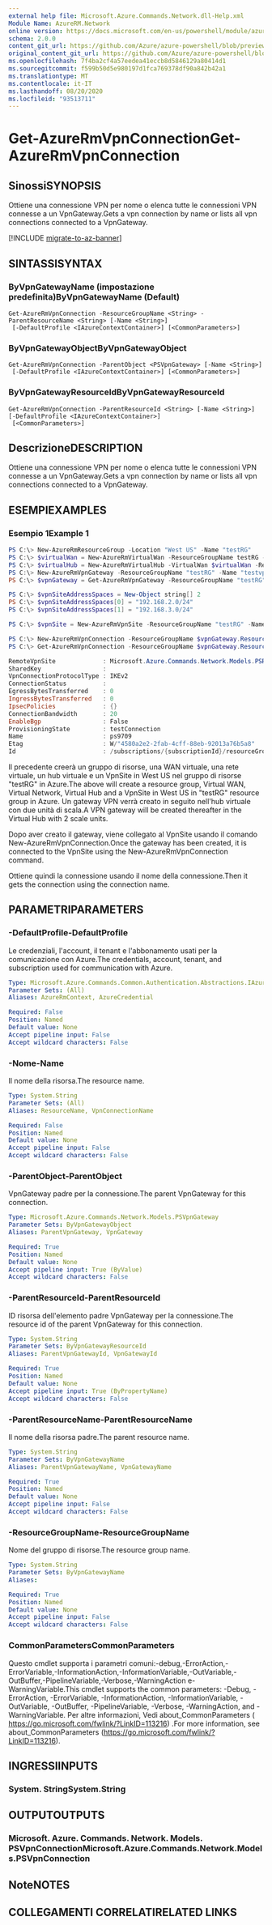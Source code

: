 ```yaml
---
external help file: Microsoft.Azure.Commands.Network.dll-Help.xml
Module Name: AzureRM.Network
online version: https://docs.microsoft.com/en-us/powershell/module/azurerm.network/get-azurermvpnconnection
schema: 2.0.0
content_git_url: https://github.com/Azure/azure-powershell/blob/preview/src/ResourceManager/Network/Commands.Network/help/Get-AzureRmVpnConnection.md
original_content_git_url: https://github.com/Azure/azure-powershell/blob/preview/src/ResourceManager/Network/Commands.Network/help/Get-AzureRmVpnConnection.md
ms.openlocfilehash: 7f4ba2cf4a57eedea41eccb8d5846129a80414d1
ms.sourcegitcommit: f599b50d5e980197d1fca769378df90a842b42a1
ms.translationtype: MT
ms.contentlocale: it-IT
ms.lasthandoff: 08/20/2020
ms.locfileid: "93513711"
---
```

# <span data-ttu-id="c482c-101">Get-AzureRmVpnConnection</span><span class="sxs-lookup"><span data-stu-id="c482c-101">Get-AzureRmVpnConnection</span></span>

## <span data-ttu-id="c482c-102">Sinossi</span><span class="sxs-lookup"><span data-stu-id="c482c-102">SYNOPSIS</span></span>
<span data-ttu-id="c482c-103">Ottiene una connessione VPN per nome o elenca tutte le connessioni VPN connesse a un VpnGateway.</span><span class="sxs-lookup"><span data-stu-id="c482c-103">Gets a vpn connection by name or lists all vpn connections connected to a VpnGateway.</span></span>

[!INCLUDE [migrate-to-az-banner](../../includes/migrate-to-az-banner.md)]

## <span data-ttu-id="c482c-104">SINTASSI</span><span class="sxs-lookup"><span data-stu-id="c482c-104">SYNTAX</span></span>

### <span data-ttu-id="c482c-105">ByVpnGatewayName (impostazione predefinita)</span><span class="sxs-lookup"><span data-stu-id="c482c-105">ByVpnGatewayName (Default)</span></span>
```
Get-AzureRmVpnConnection -ResourceGroupName <String> -ParentResourceName <String> [-Name <String>]
 [-DefaultProfile <IAzureContextContainer>] [<CommonParameters>]
```

### <span data-ttu-id="c482c-106">ByVpnGatewayObject</span><span class="sxs-lookup"><span data-stu-id="c482c-106">ByVpnGatewayObject</span></span>
```
Get-AzureRmVpnConnection -ParentObject <PSVpnGateway> [-Name <String>]
 [-DefaultProfile <IAzureContextContainer>] [<CommonParameters>]
```

### <span data-ttu-id="c482c-107">ByVpnGatewayResourceId</span><span class="sxs-lookup"><span data-stu-id="c482c-107">ByVpnGatewayResourceId</span></span>
```
Get-AzureRmVpnConnection -ParentResourceId <String> [-Name <String>] [-DefaultProfile <IAzureContextContainer>]
 [<CommonParameters>]
```

## <span data-ttu-id="c482c-108">Descrizione</span><span class="sxs-lookup"><span data-stu-id="c482c-108">DESCRIPTION</span></span>
<span data-ttu-id="c482c-109">Ottiene una connessione VPN per nome o elenca tutte le connessioni VPN connesse a un VpnGateway.</span><span class="sxs-lookup"><span data-stu-id="c482c-109">Gets a vpn connection by name or lists all vpn connections connected to a VpnGateway.</span></span>

## <span data-ttu-id="c482c-110">ESEMPI</span><span class="sxs-lookup"><span data-stu-id="c482c-110">EXAMPLES</span></span>

### <span data-ttu-id="c482c-111">Esempio 1</span><span class="sxs-lookup"><span data-stu-id="c482c-111">Example 1</span></span>

```powershell
PS C:\> New-AzureRmResourceGroup -Location "West US" -Name "testRG"
PS C:\> $virtualWan = New-AzureRmVirtualWan -ResourceGroupName testRG -Name myVirtualWAN -Location "West US"
PS C:\> $virtualHub = New-AzureRmVirtualHub -VirtualWan $virtualWan -ResourceGroupName "testRG" -Name "westushub" -AddressPrefix "10.0.0.1/24"
PS C:\> New-AzureRmVpnGateway -ResourceGroupName "testRG" -Name "testvpngw" -VirtualHubId $virtualHub.Id -BGPPeeringWeight 10 -VpnGatewayScaleUnit 2
PS C:\> $vpnGateway = Get-AzureRmVpnGateway -ResourceGroupName "testRG" -Name "testvpngw"

PS C:\> $vpnSiteAddressSpaces = New-Object string[] 2
PS C:\> $vpnSiteAddressSpaces[0] = "192.168.2.0/24"
PS C:\> $vpnSiteAddressSpaces[1] = "192.168.3.0/24"

PS C:\> $vpnSite = New-AzureRmVpnSite -ResourceGroupName "testRG" -Name "testVpnSite" -Location "West US" -VirtualWan $virtualWan -IpAddress "1.2.3.4" -AddressSpace $vpnSiteAddressSpaces -DeviceModel "SomeDevice" -DeviceVendor "SomeDeviceVendor" -LinkSpeedInMbps "10"

PS C:\> New-AzureRmVpnConnection -ResourceGroupName $vpnGateway.ResourceGroupName -ParentResourceName $vpnGateway.Name -Name "testConnection" -VpnSite $vpnSite
PS C:\> Get-AzureRmVpnConnection -ResourceGroupName $vpnGateway.ResourceGroupName -ParentResourceName $vpnGateway.Name -Name "testConnection"

RemoteVpnSite             : Microsoft.Azure.Commands.Network.Models.PSResourceId
SharedKey                 :
VpnConnectionProtocolType : IKEv2
ConnectionStatus          :
EgressBytesTransferred    : 0
IngressBytesTransferred   : 0
IpsecPolicies             : {}
ConnectionBandwidth       : 20
EnableBgp                 : False
ProvisioningState         : testConnection
Name                      : ps9709
Etag                      : W/"4580a2e2-2fab-4cff-88eb-92013a76b5a8"
Id                        : /subscriptions/{subscriptionId}/resourceGroups/ps9361/providers/Microsoft.Network/vpnGateways/testvpngw/vpnConnections/testConnection
```

<span data-ttu-id="c482c-112">Il precedente creerà un gruppo di risorse, una WAN virtuale, una rete virtuale, un hub virtuale e un VpnSite in West US nel gruppo di risorse "testRG" in Azure.</span><span class="sxs-lookup"><span data-stu-id="c482c-112">The above will create a resource group, Virtual WAN, Virtual Network, Virtual Hub and a VpnSite in West US in "testRG" resource group in Azure.</span></span> <span data-ttu-id="c482c-113">Un gateway VPN verrà creato in seguito nell'hub virtuale con due unità di scala.</span><span class="sxs-lookup"><span data-stu-id="c482c-113">A VPN gateway will be created thereafter in the Virtual Hub with 2 scale units.</span></span>

<span data-ttu-id="c482c-114">Dopo aver creato il gateway, viene collegato al VpnSite usando il comando New-AzureRmVpnConnection.</span><span class="sxs-lookup"><span data-stu-id="c482c-114">Once the gateway has been created, it is connected to the VpnSite using the New-AzureRmVpnConnection command.</span></span>

<span data-ttu-id="c482c-115">Ottiene quindi la connessione usando il nome della connessione.</span><span class="sxs-lookup"><span data-stu-id="c482c-115">Then it gets the connection using the connection name.</span></span>

## <span data-ttu-id="c482c-116">PARAMETRI</span><span class="sxs-lookup"><span data-stu-id="c482c-116">PARAMETERS</span></span>

### <span data-ttu-id="c482c-117">-DefaultProfile</span><span class="sxs-lookup"><span data-stu-id="c482c-117">-DefaultProfile</span></span>
<span data-ttu-id="c482c-118">Le credenziali, l'account, il tenant e l'abbonamento usati per la comunicazione con Azure.</span><span class="sxs-lookup"><span data-stu-id="c482c-118">The credentials, account, tenant, and subscription used for communication with Azure.</span></span>

```yaml
Type: Microsoft.Azure.Commands.Common.Authentication.Abstractions.IAzureContextContainer
Parameter Sets: (All)
Aliases: AzureRmContext, AzureCredential

Required: False
Position: Named
Default value: None
Accept pipeline input: False
Accept wildcard characters: False
```

### <span data-ttu-id="c482c-119">-Nome</span><span class="sxs-lookup"><span data-stu-id="c482c-119">-Name</span></span>
<span data-ttu-id="c482c-120">Il nome della risorsa.</span><span class="sxs-lookup"><span data-stu-id="c482c-120">The resource name.</span></span>

```yaml
Type: System.String
Parameter Sets: (All)
Aliases: ResourceName, VpnConnectionName

Required: False
Position: Named
Default value: None
Accept pipeline input: False
Accept wildcard characters: False
```

### <span data-ttu-id="c482c-121">-ParentObject</span><span class="sxs-lookup"><span data-stu-id="c482c-121">-ParentObject</span></span>
<span data-ttu-id="c482c-122">VpnGateway padre per la connessione.</span><span class="sxs-lookup"><span data-stu-id="c482c-122">The parent VpnGateway for this connection.</span></span>

```yaml
Type: Microsoft.Azure.Commands.Network.Models.PSVpnGateway
Parameter Sets: ByVpnGatewayObject
Aliases: ParentVpnGateway, VpnGateway

Required: True
Position: Named
Default value: None
Accept pipeline input: True (ByValue)
Accept wildcard characters: False
```

### <span data-ttu-id="c482c-123">-ParentResourceId</span><span class="sxs-lookup"><span data-stu-id="c482c-123">-ParentResourceId</span></span>
<span data-ttu-id="c482c-124">ID risorsa dell'elemento padre VpnGateway per la connessione.</span><span class="sxs-lookup"><span data-stu-id="c482c-124">The resource id of the parent VpnGateway for this connection.</span></span>

```yaml
Type: System.String
Parameter Sets: ByVpnGatewayResourceId
Aliases: ParentVpnGatewayId, VpnGatewayId

Required: True
Position: Named
Default value: None
Accept pipeline input: True (ByPropertyName)
Accept wildcard characters: False
```

### <span data-ttu-id="c482c-125">-ParentResourceName</span><span class="sxs-lookup"><span data-stu-id="c482c-125">-ParentResourceName</span></span>
<span data-ttu-id="c482c-126">Il nome della risorsa padre.</span><span class="sxs-lookup"><span data-stu-id="c482c-126">The parent resource name.</span></span>

```yaml
Type: System.String
Parameter Sets: ByVpnGatewayName
Aliases: ParentVpnGatewayName, VpnGatewayName

Required: True
Position: Named
Default value: None
Accept pipeline input: False
Accept wildcard characters: False
```

### <span data-ttu-id="c482c-127">-ResourceGroupName</span><span class="sxs-lookup"><span data-stu-id="c482c-127">-ResourceGroupName</span></span>
<span data-ttu-id="c482c-128">Nome del gruppo di risorse.</span><span class="sxs-lookup"><span data-stu-id="c482c-128">The resource group name.</span></span>

```yaml
Type: System.String
Parameter Sets: ByVpnGatewayName
Aliases:

Required: True
Position: Named
Default value: None
Accept pipeline input: False
Accept wildcard characters: False
```

### <span data-ttu-id="c482c-129">CommonParameters</span><span class="sxs-lookup"><span data-stu-id="c482c-129">CommonParameters</span></span>
<span data-ttu-id="c482c-130">Questo cmdlet supporta i parametri comuni:-debug,-ErrorAction,-ErrorVariable,-InformationAction,-InformationVariable,-OutVariable,-OutBuffer,-PipelineVariable,-Verbose,-WarningAction e-WarningVariable.</span><span class="sxs-lookup"><span data-stu-id="c482c-130">This cmdlet supports the common parameters: -Debug, -ErrorAction, -ErrorVariable, -InformationAction, -InformationVariable, -OutVariable, -OutBuffer, -PipelineVariable, -Verbose, -WarningAction, and -WarningVariable.</span></span> <span data-ttu-id="c482c-131">Per altre informazioni, Vedi about_CommonParameters ( https://go.microsoft.com/fwlink/?LinkID=113216) .</span><span class="sxs-lookup"><span data-stu-id="c482c-131">For more information, see about_CommonParameters (https://go.microsoft.com/fwlink/?LinkID=113216).</span></span>

## <span data-ttu-id="c482c-132">INGRESSI</span><span class="sxs-lookup"><span data-stu-id="c482c-132">INPUTS</span></span>

### <span data-ttu-id="c482c-133">System. String</span><span class="sxs-lookup"><span data-stu-id="c482c-133">System.String</span></span>

## <span data-ttu-id="c482c-134">OUTPUT</span><span class="sxs-lookup"><span data-stu-id="c482c-134">OUTPUTS</span></span>

### <span data-ttu-id="c482c-135">Microsoft. Azure. Commands. Network. Models. PSVpnConnection</span><span class="sxs-lookup"><span data-stu-id="c482c-135">Microsoft.Azure.Commands.Network.Models.PSVpnConnection</span></span>

## <span data-ttu-id="c482c-136">Note</span><span class="sxs-lookup"><span data-stu-id="c482c-136">NOTES</span></span>

## <span data-ttu-id="c482c-137">COLLEGAMENTI CORRELATI</span><span class="sxs-lookup"><span data-stu-id="c482c-137">RELATED LINKS</span></span>
